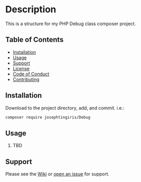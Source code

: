 <!-- Markdown link definitions -->
[init-base]: https://github.com/josephtingiris/debug-php
[init-conduct]: debug-php.CODE_OF_CONDUCT.md
[init-contributing]: debug-php.CONTRIBUTING.md
[init-installation]: #Installation
[init-issue]: https://github.com/josephtingiris/debug-php/issues/new
[init-license]: debug-php.LICENSE.md
[init-support]: #Support
[init-usage]: #Usage
[init-wiki]: https://github.com/josephtingiris/debug-php/wiki

# Description

This is a structure for my PHP Debug class composer project.

## Table of Contents

* [Installation][init-installation]
* [Usage][init-usage]
* [Support][init-support]
* [License][init-license]
* [Code of Conduct][init-conduct]
* [Contributing][init-contributing]

## Installation

Download to the project directory, add, and commit.  i.e.:

```sh
composer require josephtingiris/Debug
```

## Usage

1. TBD

## Support

Please see the [Wiki][init-wiki] or [open an issue][init-issue] for support.
